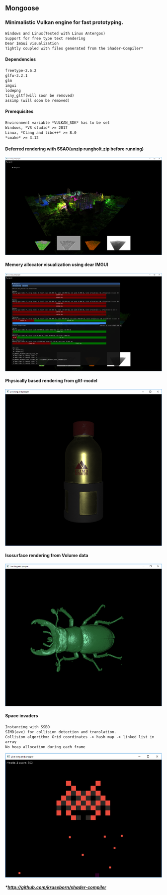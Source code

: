## Mongoose
### Minimalistic Vulkan engine for fast prototyping.
    Windows and Linux(Tested with Linux Antergos)
    Support for free type text rendering
    Dear ImGui visualization
    Tightly coupled with files generated from the Shader-Compiler*

#### Dependencies
    freetype-2.6.2
    glfw-3.2.1
    glm
    imgui
    lodepng
    tiny_gltf(will soon be removed)
    assimp (will soon be removed)
    
#### Prerequisites
    Environment variable *VULKAN_SDK* has to be set
    Windows, *VS studio* >= 2017
    Linux, *Clang and libc++* >= 8.0
    *cmake* >= 3.12

#### Deferred rendering with SSAO(unzip rungholt.zip before running)
<img src="images/rungholt.png" width="512">

#### Memory allocator visualization using dear IMGUI
<img src="images/mongoose.png" width="512">

#### Physically based rendering from gltf-model
<img src="images/gltf.png" width="512">

#### Isosurface rendering from Volume data
<img src="images/bug.png" width="512">

#### Space invaders
    Instancing with SSBO
    SIMD(avx) for collision detection and translation.
    Collision algorithm: Grid coordinates -> hash map -> linked list in array
    No heap allocation during each frame
<img src="images/space.png" width="512">

##### *http://github.com/kruseborn/shader-compiler
